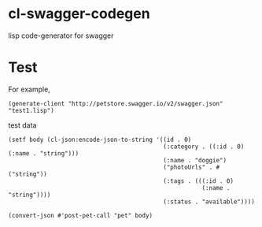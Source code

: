 # cl-swagger-codegen #
lisp code-generator for swagger

# Test #
For example, 

`(generate-client "http://petstore.swagger.io/v2/swagger.json" "test1.lisp")`



test data

```
(setf body (cl-json:encode-json-to-string '((id . 0)
                                            (:category . ((:id . 0) (:name . "string")))
                                            (:name . "doggie")
                                            ("photoUrls" . #("string"))
                                            (:tags . (((:id . 0)
                                                       (:name . "string"))))
                                            (:status . "available"))))

(convert-json #'post-pet-call "pet" body)

```

